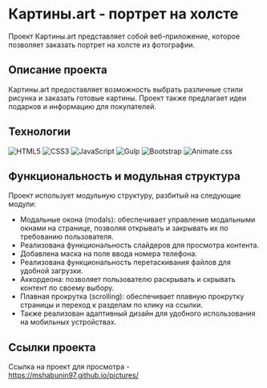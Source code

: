 # Картины.art - портрет на холсте

Проект Картины.art представляет собой веб-приложение, которое позволяет заказать портрет на холсте из фотографии.

## Описание проекта

Картины.art предоставляет возможность выбрать различные стили рисунка и заказать готовые картины. Проект также предлагает идеи подарков и информацию для покупателей.

## Технологии

![HTML5](https://img.shields.io/badge/-HTML5-e34f26?logo=html5&logoColor=white)
![CSS3](https://img.shields.io/badge/-CSS3-1572b6?logo=css3&logoColor=white)
![JavaScript](https://img.shields.io/badge/-JavaScript-f7df1e?logo=javaScript&logoColor=black)
![Gulp](https://img.shields.io/badge/-Gulp-cf4647?logo=gulp&logoColor=white)
![Bootstrap](https://img.shields.io/badge/-Bootstrap-7952b3?logo=bootstrap&logoColor=white)
![Animate.css](https://img.shields.io/badge/-Animate.css-FF2D20?logo=css3&logoColor=white)


## Функциональность и модульная структура

Проект использует модульную структуру, разбитый на следующие модули:

* Модальные окона (modals): обеспечивает управление модальными окнами на странице, позволяя открывать и закрывать их по требованию пользователя.
* Реализована функциональность слайдеров для просмотра контента.
* Добавлена маска на поле ввода номера телефона.
* Реализована функциональность перетаскивания файлов для удобной загрузки.
* Аккордеона: позволяет пользователю раскрывать и скрывать контент по своему выбору.
* Плавная прокрутка (scrolling): обеспечивает плавную прокрутку страницы и переход к разделам по клику на ссылки.
* Также реализован адаптивный дизайн для удобного использования на мобильных устройствах.

## Ссылки проекта

Ссылка на проект для просмотра - https://mshabunin97.github.io/pictures/
